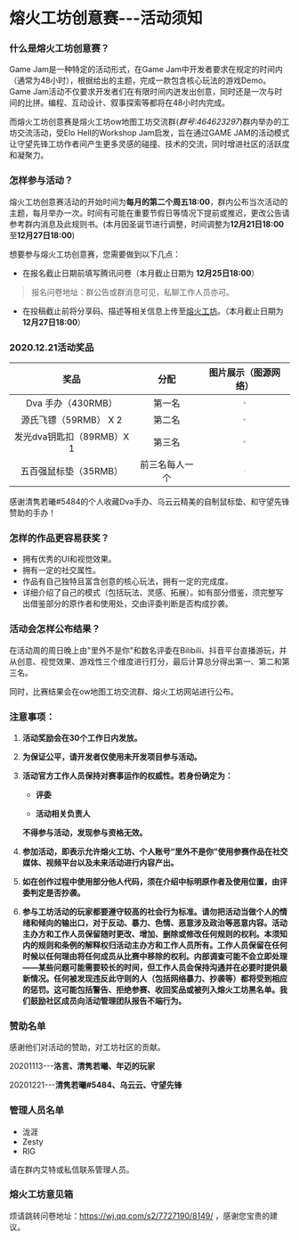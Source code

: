 # 熔火工坊创意赛---活动须知

### 什么是熔火工坊创意赛？

Game Jam是一种特定的活动形式，在Game Jam中开发者要求在规定的时间内（通常为48小时），根据给出的主题，完成一款包含核心玩法的游戏Demo。Game Jam活动不仅要求开发者们在有限时间内迸发出创意，同时还是一次与时间的比拼。编程、互动设计、叙事探索等都将在48小时内完成。

而熔火工坊创意赛是熔火工坊ow地图工坊交流群(*群号:464623297*)群内举办的工坊交流活动，受Elo Hell的Workshop Jam启发，旨在通过GAME JAM的活动模式让守望先锋工坊作者间产生更多灵感的碰撞、技术的交流，同时增进社区的活跃度和凝聚力。

### **怎样参与活动？**

熔火工坊创意赛活动的开始时间为**每月的第二个周五18:00**，群内公布当次活动的主题，每月举办一次。时间有可能在重要节假日等情况下提前或推迟，更改公告请参考群内消息及此规则书。(本月因圣诞节进行调整，时间调整为**12月21日18:00**至**12月27日18:00**)

想要参与熔火工坊创意赛，您需要做到以下几点：

- 在报名截止日期前填写腾讯问卷（本月截止日期为 **12月25日18:00**）

> 报名问卷地址：群公告或群消息可见，私聊工作人员亦可。

- 在投稿截止前将分享码、描述等相关信息上传至[熔火工坊](http://owmod.net)。（本月截止日期为 **12月27日18:00**）


### 2020.12.21活动奖品

|           奖品            |      分配      |                     图片展示（图源网络）                     |
| :-----------------------: | :------------: | :----------------------------------------------------------: |
|    Dva 手办（430RMB）     |     第一名     | <img src="https://s3.ax1x.com/2020/12/16/rl24rq.jpg" style="zoom:25%;" /> |
|   源氏飞镖（59RMB） X 2   |     第二名     | <img src="https://s3.ax1x.com/2020/12/16/rl2hMn.jpg" style="zoom:25%;" /> |
| 发光dva钥匙扣（89RMB）X 1 |     第三名     | <img src="https://s3.ax1x.com/2020/12/16/rl25q0.png" style="zoom: 25%;" /> |
|   五百强鼠标垫（35RMB）   | 前三名每人一个 | <img src="https://s3.ax1x.com/2020/12/16/rl2oZV.jpg" style="zoom: 8%;" /> |

感谢清隽若曦#5484的个人收藏Dva手办、乌云云精美的自制鼠标垫、和守望先锋赞助的手办！

### **怎样的作品更容易获奖？**

- 拥有优秀的UI和视觉效果。
- 拥有一定的社交属性。
- 作品有自己独特且富含创意的核心玩法，拥有一定的完成度。
- 详细介绍了自己的模式（包括玩法、灵感、拓展）。如有部分借鉴，须完整写出借鉴部分的原作者和使用处，交由评委判断是否构成抄袭。


### **活动会怎样公布结果？**

在活动周的周日晚上由"里外不是你"和数名评委在Bilibili、抖音平台直播游玩，并从创意、视觉效果、游戏性三个维度进行打分，最后计算总分得出第一、第二和第三名。

同时，比赛结果会在ow地图工坊交流群、熔火工坊网站进行公布。

### **注意事项：**

1. **活动奖励会在30个工作日内发放。**
2. **为保证公平，请开发者仅使用未开发项目参与活动。**
3. **活动官方工作人员保持对赛事运作的权威性。若身份确定为：**

     - **评委**

     - **活动相关负责人**

     **不得参与活动，发现参与资格无效。**

4. **参加活动，即表示允许熔火工坊、个人账号“里外不是你”使用参赛作品在社交媒体、视频平台以及未来活动进行内容产出。**

5. **如在创作过程中使用部分他人代码，须在介绍中标明原作者及使用位置，由评委判定是否抄袭。**

6. **参与工坊活动的玩家都要遵守较高的社会行为标准。请勿把活动当做个人的情绪和倾向的输出口，对于反动、暴力、色情、恶意涉及政治等恶意内容。活动主办方和工作人员保留随时更改、增加、删除或修改任何规则的权利。本须知内的规则和条例的解释权归活动主办方和工作人员所有。工作人员保留在任何时候以任何理由将任何成员从比赛中移除的权利。内部调查可能不会立即处理——某些问题可能需要较长的时间，但工作人员会保持沟通并在必要时提供最新情况。任何被发现违反此守则的人（包括网络暴力、抄袭等）都将受到相应的惩罚。这可能包括警告、拒绝参赛、收回奖品或被列入熔火工坊黑名单。我们鼓励社区成员向活动管理团队报告不端行为。**

### 赞助名单
感谢他们对活动的赞助，对工坊社区的贡献。

20201113---**洛言、清隽若曦、年迈的玩家**

20201221---**清隽若曦#5484、乌云云、守望先锋**

### 管理人员名单
- 泷涯
- Zesty
- RIG

请在群内艾特或私信联系管理人员。

### 熔火工坊意见箱
烦请跳转问卷地址：https://wj.qq.com/s2/7727190/8149/ ，感谢您宝贵的建议。
